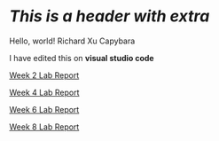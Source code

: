 # *This is a header with extra*
Hello, world! Richard Xu Capybara

I have edited this on **visual studio code**

[Week 2 Lab Report](https://rdxu1688.github.io/cse15l-lab-reports/RX_Week_2_Lab_Report.html)

[Week 4 Lab Report](https://rdxu1688.github.io/cse15l-lab-reports/lab-report-2-week-4.html)

[Week 6 Lab Report](https://rdxu1688.github.io/cse15l-lab-reports/lab-report-3-week-6.html)

[Week 8 Lab Report](https://rdxu1688.github.io/cse15l-lab-reports/lab-report-4-week-8.html)
